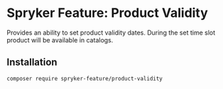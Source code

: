 # Spryker Feature: Product Validity

Provides an ability to set product validity dates. During the set time slot product will be available in catalogs.

## Installation

```
composer require spryker-feature/product-validity
```
